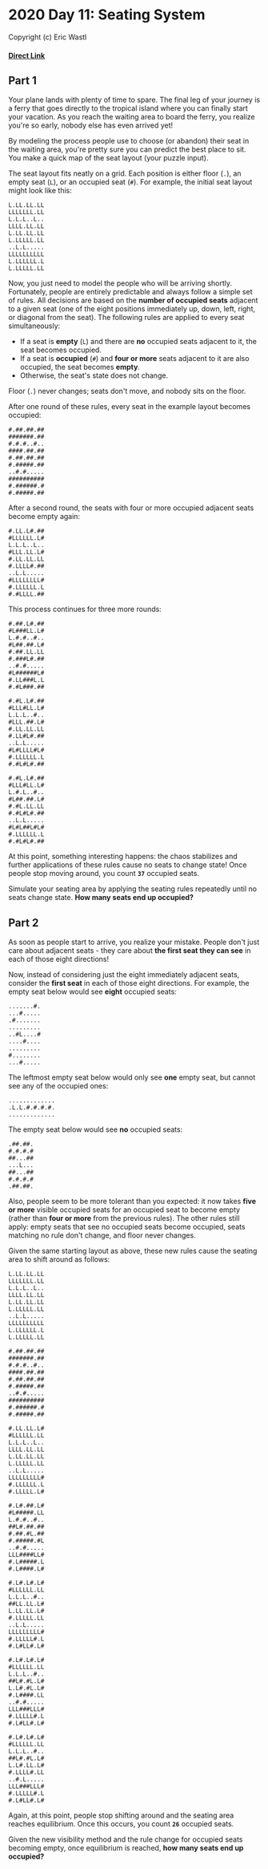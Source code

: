# 2020 Day 11: Seating System
Copyright (c) Eric Wastl
#### [Direct Link](https://adventofcode.com/2020/day/11)

## Part 1

Your plane lands with plenty of time to spare. The final leg of your journey is a ferry that goes directly to the tropical island where you can finally start your vacation. As you reach the waiting area to board the ferry, you realize you're so early, nobody else has even arrived yet!

By modeling the process people use to choose (or abandon) their seat in the waiting area, you're pretty sure you can predict the best place to sit. You make a quick map of the seat layout (your puzzle input).

The seat layout fits neatly on a grid. Each position is either floor (`.`), an empty seat (`L`), or an occupied seat (`#`). For example, the initial seat layout might look like this:

```
L.LL.LL.LL
LLLLLLL.LL
L.L.L..L..
LLLL.LL.LL
L.LL.LL.LL
L.LLLLL.LL
..L.L.....
LLLLLLLLLL
L.LLLLLL.L
L.LLLLL.LL
```

Now, you just need to model the people who will be arriving shortly. Fortunately, people are entirely predictable and always follow a simple set of rules. All decisions are based on the **number of occupied seats** adjacent to a given seat (one of the eight positions immediately up, down, left, right, or diagonal from the seat). The following rules are applied to every seat simultaneously:

- If a seat is **empty** (`L`) and there are **no** occupied seats adjacent to it, the seat becomes occupied.
- If a seat is **occupied** (`#`) and **four or more** seats adjacent to it are also occupied, the seat becomes **empty**.
- Otherwise, the seat's state does not change.

Floor (`.`) never changes; seats don't move, and nobody sits on the floor.

After one round of these rules, every seat in the example layout becomes occupied:

```
#.##.##.##
#######.##
#.#.#..#..
####.##.##
#.##.##.##
#.#####.##
..#.#.....
##########
#.######.#
#.#####.##
```

After a second round, the seats with four or more occupied adjacent seats become empty again:

```
#.LL.L#.##
#LLLLLL.L#
L.L.L..L..
#LLL.LL.L#
#.LL.LL.LL
#.LLLL#.##
..L.L.....
#LLLLLLLL#
#.LLLLLL.L
#.#LLLL.##
```

This process continues for three more rounds:

```
#.##.L#.##
#L###LL.L#
L.#.#..#..
#L##.##.L#
#.##.LL.LL
#.###L#.##
..#.#.....
#L######L#
#.LL###L.L
#.#L###.##
```
```
#.#L.L#.##
#LLL#LL.L#
L.L.L..#..
#LLL.##.L#
#.LL.LL.LL
#.LL#L#.##
..L.L.....
#L#LLLL#L#
#.LLLLLL.L
#.#L#L#.##
```
```
#.#L.L#.##
#LLL#LL.L#
L.#.L..#..
#L##.##.L#
#.#L.LL.LL
#.#L#L#.##
..L.L.....
#L#L##L#L#
#.LLLLLL.L
#.#L#L#.##
```

At this point, something interesting happens: the chaos stabilizes and further applications of these rules cause no seats to change state! Once people stop moving around, you count **`37`** occupied seats.

Simulate your seating area by applying the seating rules repeatedly until no seats change state. **How many seats end up occupied?**

## Part 2

As soon as people start to arrive, you realize your mistake. People don't just care about adjacent seats - they care about **the first seat they can see** in each of those eight directions!

Now, instead of considering just the eight immediately adjacent seats, consider the **first seat** in each of those eight directions. For example, the empty seat below would see **eight** occupied seats:

```
.......#.
...#.....
.#.......
.........
..#L....#
....#....
.........
#........
...#.....
```

The leftmost empty seat below would only see **one** empty seat, but cannot see any of the occupied ones:

```
.............
.L.L.#.#.#.#.
.............
```

The empty seat below would see **no** occupied seats:

```
.##.##.
#.#.#.#
##...##
...L...
##...##
#.#.#.#
.##.##.
```

Also, people seem to be more tolerant than you expected: it now takes **five or more** visible occupied seats for an occupied seat to become empty (rather than **four or more** from the previous rules). The other rules still apply: empty seats that see no occupied seats become occupied, seats matching no rule don't change, and floor never changes.

Given the same starting layout as above, these new rules cause the seating area to shift around as follows:

```
L.LL.LL.LL
LLLLLLL.LL
L.L.L..L..
LLLL.LL.LL
L.LL.LL.LL
L.LLLLL.LL
..L.L.....
LLLLLLLLLL
L.LLLLLL.L
L.LLLLL.LL
```
```
#.##.##.##
#######.##
#.#.#..#..
####.##.##
#.##.##.##
#.#####.##
..#.#.....
##########
#.######.#
#.#####.##
```
```
#.LL.LL.L#
#LLLLLL.LL
L.L.L..L..
LLLL.LL.LL
L.LL.LL.LL
L.LLLLL.LL
..L.L.....
LLLLLLLLL#
#.LLLLLL.L
#.LLLLL.L#
```
```
#.L#.##.L#
#L#####.LL
L.#.#..#..
##L#.##.##
#.##.#L.##
#.#####.#L
..#.#.....
LLL####LL#
#.L#####.L
#.L####.L#
```
```
#.L#.L#.L#
#LLLLLL.LL
L.L.L..#..
##LL.LL.L#
L.LL.LL.L#
#.LLLLL.LL
..L.L.....
LLLLLLLLL#
#.LLLLL#.L
#.L#LL#.L#
```
```
#.L#.L#.L#
#LLLLLL.LL
L.L.L..#..
##L#.#L.L#
L.L#.#L.L#
#.L####.LL
..#.#.....
LLL###LLL#
#.LLLLL#.L
#.L#LL#.L#
```
```
#.L#.L#.L#
#LLLLLL.LL
L.L.L..#..
##L#.#L.L#
L.L#.LL.L#
#.LLLL#.LL
..#.L.....
LLL###LLL#
#.LLLLL#.L
#.L#LL#.L#
```

Again, at this point, people stop shifting around and the seating area reaches equilibrium. Once this occurs, you count **`26`** occupied seats.

Given the new visibility method and the rule change for occupied seats becoming empty, once equilibrium is reached, **how many seats end up occupied?**